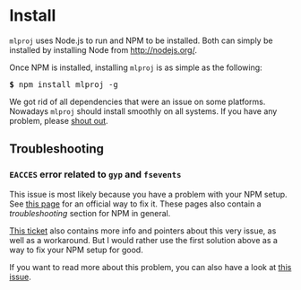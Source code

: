 # Install

`mlproj` uses Node.js to run and NPM to be installed.  Both can simply be
installed by installing Node from http://nodejs.org/.

Once NPM is installed, installing `mlproj` is as simple as the following:

<pre>
<b>$</b> npm install mlproj -g
</pre>

We got rid of all dependencies that were an issue on some platforms.  Nowadays
`mlproj` should install smoothly on all systems.  If you have any problem,
please [shout out](../contact).

## Troubleshooting

### `EACCES` error related to `gyp` and `fsevents`

This issue is most likely because you have a problem with your NPM setup.  See
[this page](https://docs.npmjs.com/getting-started/fixing-npm-permissions) for
an official way to fix it.  These pages also contain a *troubleshooting* section
for NPM in general.

[This ticket](https://github.com/fgeorges/mlproj/issues/10) also contains more
info and pointers about this very issue, as well as a workaround.  But I would
rather use the first solution above as a way to fix your NPM setup for good.

If you want to read more about this problem, you can also have a look at [this
issue](https://github.com/nodejs/node-gyp/issues/454#issuecomment-315691803).

